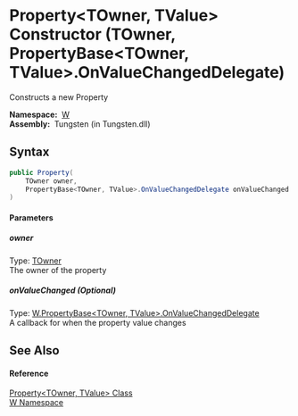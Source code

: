Property&lt;TOwner, TValue> Constructor (TOwner, PropertyBase&lt;TOwner, TValue>.OnValueChangedDelegate)
========================================================================================================
   Constructs a new Property

  **Namespace:**  [W][1]  
  **Assembly:**  Tungsten (in Tungsten.dll)

Syntax
------

```csharp
public Property(
	TOwner owner,
	PropertyBase<TOwner, TValue>.OnValueChangedDelegate onValueChanged = null
)
```

#### Parameters

##### *owner*
Type: [TOwner][2]  
The owner of the property

##### *onValueChanged* (Optional)
Type: [W.PropertyBase&lt;TOwner, TValue>.OnValueChangedDelegate][3]  
A callback for when the property value changes


See Also
--------

#### Reference
[Property&lt;TOwner, TValue> Class][2]  
[W Namespace][1]  

[1]: ../README.md
[2]: README.md
[3]: ../PropertyBase_2_OnValueChangedDelegate/README.md